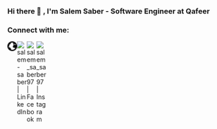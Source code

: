 ### Hi there 👋 , I'm Salem Saber - Software Engineer at Qafeer 

### Connect with me:

<img align="left" alt="salemsaber.com" width="22px" src="https://raw.githubusercontent.com/iconic/open-iconic/master/svg/globe.svg" />
<img align="left" alt="salem-saber | LinkedIn" width="22px" src="https://cdn.jsdelivr.net/npm/simple-icons@v3/icons/linkedin.svg" />
<img align="left" alt="salem_saber97 | Facebook" width="22px" src="https://cdn.jsdelivr.net/npm/simple-icons@v3/icons/facebook.svg" />
<img align="left" alt="salem_saber97 | Instagram" width="22px" src="https://cdn.jsdelivr.net/npm/simple-icons@v3/icons/instagram.svg" />


